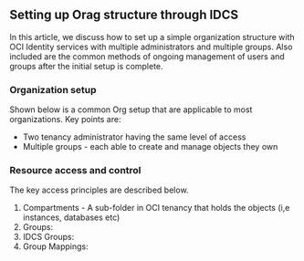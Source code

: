 ## Setting up Orag structure through IDCS

In this article, we discuss how to set up a simple organization structure with OCI Identity services with multiple administrators and multiple groups. Also included are the common methods of ongoing management of users and groups after the initial setup is complete.

### Organization setup

Shown below is a common Org setup that are applicable to most organizations. Key points are: 
* Two tenancy administrator having the same level of access
* Multiple groups - each able to create and manage objects they own

### Resource access and control

The key access principles are described below. 
1. Compartments - A sub-folder in OCI tenancy that holds the objects (i,e instances, databases etc)
2. Groups:
3. IDCS Groups:
4. Group Mappings:
